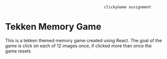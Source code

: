                                                 clickyGame assignment

# Tekken Memory Game

This is a tekken themed memory game created using React. The goal of the game is click on each of 12 images once, if clicked more than once the game resets

